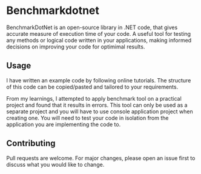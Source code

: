 # Benchmarkdotnet

BenchmarkDotNet is an open-source library in .NET code, that gives accurate measure of execution time of your code. A useful tool for testing any methods or logical code written in your applications, making informed decisions on improving your code for optimimal results.

## Usage
I have written an example code by following online tutorials. The structure of this code can be copied/pasted and tailored to your requirements. 

From my learnings, I attempted to apply benchmark tool on a practical project and found that it results in errors. This tool can only be used as a separate project and you will have to use console application project when creating one. You will need to test your code in isolation from the application you are implementing the code to. 

## Contributing

Pull requests are welcome. For major changes, please open an issue first
to discuss what you would like to change.